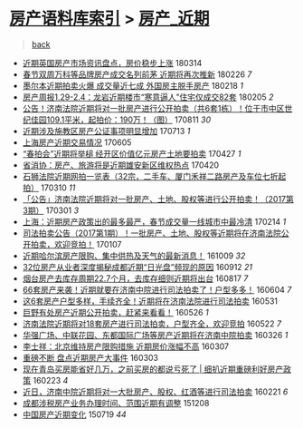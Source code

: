 [房产语料库索引](../../README.md)  > [房产_近期](房产_近期.md)
====
> [back](../README.md)

- [近期英国房产市场资讯盘点，房价稳步上涨](http://jkwz.applinzi.com/ittc/7080377962597975046.html#%E8%BF%91%E6%9C%9F%E8%8B%B1%E5%9B%BD%E6%88%BF%E4%BA%A7%E5%B8%82%E5%9C%BA%E8%B5%84%E8%AE%AF%E7%9B%98%E7%82%B9%EF%BC%8C%E6%88%BF%E4%BB%B7%E7%A8%B3%E6%AD%A5%E4%B8%8A%E6%B6%A8) 180314  
- [春节双周万科等品牌房产成交名列前茅 近期将再次推新](http://jkwz.applinzi.com/ittc/7074400218806486027.html#%E6%98%A5%E8%8A%82%E5%8F%8C%E5%91%A8%E4%B8%87%E7%A7%91%E7%AD%89%E5%93%81%E7%89%8C%E6%88%BF%E4%BA%A7%E6%88%90%E4%BA%A4%E5%90%8D%E5%88%97%E5%89%8D%E8%8C%85+%E8%BF%91%E6%9C%9F%E5%B0%86%E5%86%8D%E6%AC%A1%E6%8E%A8%E6%96%B0) 180226 *7* 
- [墨尔本近期拍卖火爆 成交量近七成 外国房主脱手房产](http://jkwz.applinzi.com/ittc/7071097125490656273.html#%E5%A2%A8%E5%B0%94%E6%9C%AC%E8%BF%91%E6%9C%9F%E6%8B%8D%E5%8D%96%E7%81%AB%E7%88%86+%E6%88%90%E4%BA%A4%E9%87%8F%E8%BF%91%E4%B8%83%E6%88%90+%E5%A4%96%E5%9B%BD%E6%88%BF%E4%B8%BB%E8%84%B1%E6%89%8B%E6%88%BF%E4%BA%A7) 180218 *1* 
- [房产周报1.29-2.4：龙岩近期楼市“寒意逼人”住宅仅成交82套](http://jkwz.applinzi.com/ittc/7066512027755742215.html#%E6%88%BF%E4%BA%A7%E5%91%A8%E6%8A%A51.29-2.4%EF%BC%9A%E9%BE%99%E5%B2%A9%E8%BF%91%E6%9C%9F%E6%A5%BC%E5%B8%82%E2%80%9C%E5%AF%92%E6%84%8F%E9%80%BC%E4%BA%BA%E2%80%9D%E4%BD%8F%E5%AE%85%E4%BB%85%E6%88%90%E4%BA%A482%E5%A5%97) 180205 *2* 
- [公告！济南法院近期将对一批房产进行公开拍卖（共6套1栋）！位于市中区世纪佳园109.1平米，起拍价：190万！（图）](http://jkwz.applinzi.com/ittc/7000524711187186704.html#%E5%85%AC%E5%91%8A%EF%BC%81%E6%B5%8E%E5%8D%97%E6%B3%95%E9%99%A2%E8%BF%91%E6%9C%9F%E5%B0%86%E5%AF%B9%E4%B8%80%E6%89%B9%E6%88%BF%E4%BA%A7%E8%BF%9B%E8%A1%8C%E5%85%AC%E5%BC%80%E6%8B%8D%E5%8D%96%EF%BC%88%E5%85%B16%E5%A5%971%E6%A0%8B%EF%BC%89%EF%BC%81%E4%BD%8D%E4%BA%8E%E5%B8%82%E4%B8%AD%E5%8C%BA%E4%B8%96%E7%BA%AA%E4%BD%B3%E5%9B%AD109.1%E5%B9%B3%E7%B1%B3%EF%BC%8C%E8%B5%B7%E6%8B%8D%E4%BB%B7%EF%BC%9A190%E4%B8%87%EF%BC%81%EF%BC%88%E5%9B%BE%EF%BC%89) 170811 *30* 
- [近期涉及施教区房产公证事项明显增加](http://jkwz.applinzi.com/ittc/6989824962624750609.html#%E8%BF%91%E6%9C%9F%E6%B6%89%E5%8F%8A%E6%96%BD%E6%95%99%E5%8C%BA%E6%88%BF%E4%BA%A7%E5%85%AC%E8%AF%81%E4%BA%8B%E9%A1%B9%E6%98%8E%E6%98%BE%E5%A2%9E%E5%8A%A0) 170713 *1* 
- [上海房产近期交易情况](http://jkwz.applinzi.com/ittc/6975820839411778565.html#%E4%B8%8A%E6%B5%B7%E6%88%BF%E4%BA%A7%E8%BF%91%E6%9C%9F%E4%BA%A4%E6%98%93%E6%83%85%E5%86%B5) 170605  
- [“春拍会”近期将举槌 经开区价值亿元房产土地要拍卖](http://jkwz.applinzi.com/ittc/6961215426175435780.html#%E2%80%9C%E6%98%A5%E6%8B%8D%E4%BC%9A%E2%80%9D%E8%BF%91%E6%9C%9F%E5%B0%86%E4%B8%BE%E6%A7%8C+%E7%BB%8F%E5%BC%80%E5%8C%BA%E4%BB%B7%E5%80%BC%E4%BA%BF%E5%85%83%E6%88%BF%E4%BA%A7%E5%9C%9F%E5%9C%B0%E8%A6%81%E6%8B%8D%E5%8D%96) 170427 *1* 
- [省消协：房产、旅游将是近期雄安新区维权热点](http://jkwz.applinzi.com/ittc/6958642032355591172.html#%E7%9C%81%E6%B6%88%E5%8D%8F%EF%BC%9A%E6%88%BF%E4%BA%A7%E3%80%81%E6%97%85%E6%B8%B8%E5%B0%86%E6%98%AF%E8%BF%91%E6%9C%9F%E9%9B%84%E5%AE%89%E6%96%B0%E5%8C%BA%E7%BB%B4%E6%9D%83%E7%83%AD%E7%82%B9) 170420  
- [石狮法院近期网拍一览表（32宗，二手车、厦门禾祥二路房产及车位七折起拍）](http://jkwz.applinzi.com/ittc/6943542808282661893.html#%E7%9F%B3%E7%8B%AE%E6%B3%95%E9%99%A2%E8%BF%91%E6%9C%9F%E7%BD%91%E6%8B%8D%E4%B8%80%E8%A7%88%E8%A1%A8%EF%BC%8832%E5%AE%97%EF%BC%8C%E4%BA%8C%E6%89%8B%E8%BD%A6%E3%80%81%E5%8E%A6%E9%97%A8%E7%A6%BE%E7%A5%A5%E4%BA%8C%E8%B7%AF%E6%88%BF%E4%BA%A7%E5%8F%8A%E8%BD%A6%E4%BD%8D%E4%B8%83%E6%8A%98%E8%B5%B7%E6%8B%8D%EF%BC%89) 170310 *11* 
- [「公告」济南法院近期将对一批房产、土地、股权等进行公开拍卖！（2017第3期）](http://jkwz.applinzi.com/ittc/6940042143904302085.html#%E3%80%8C%E5%85%AC%E5%91%8A%E3%80%8D%E6%B5%8E%E5%8D%97%E6%B3%95%E9%99%A2%E8%BF%91%E6%9C%9F%E5%B0%86%E5%AF%B9%E4%B8%80%E6%89%B9%E6%88%BF%E4%BA%A7%E3%80%81%E5%9C%9F%E5%9C%B0%E3%80%81%E8%82%A1%E6%9D%83%E7%AD%89%E8%BF%9B%E8%A1%8C%E5%85%AC%E5%BC%80%E6%8B%8D%E5%8D%96%EF%BC%81%EF%BC%882017%E7%AC%AC3%E6%9C%9F%EF%BC%89) 170301 *3* 
- [上海：近期房产政策出的最多最严，春节成交量一线城市中最冷清](http://jkwz.applinzi.com/ittc/6933887552749831172.html#%E4%B8%8A%E6%B5%B7%EF%BC%9A%E8%BF%91%E6%9C%9F%E6%88%BF%E4%BA%A7%E6%94%BF%E7%AD%96%E5%87%BA%E7%9A%84%E6%9C%80%E5%A4%9A%E6%9C%80%E4%B8%A5%EF%BC%8C%E6%98%A5%E8%8A%82%E6%88%90%E4%BA%A4%E9%87%8F%E4%B8%80%E7%BA%BF%E5%9F%8E%E5%B8%82%E4%B8%AD%E6%9C%80%E5%86%B7%E6%B8%85) 170214 *1* 
- [司法拍卖公告（2017第1期）！一批房产、土地、股权等近期将在济南法院公开拍卖，欢迎竞拍！](http://jkwz.applinzi.com/ittc/6920356045959726084.html#%E5%8F%B8%E6%B3%95%E6%8B%8D%E5%8D%96%E5%85%AC%E5%91%8A%EF%BC%882017%E7%AC%AC1%E6%9C%9F%EF%BC%89%EF%BC%81%E4%B8%80%E6%89%B9%E6%88%BF%E4%BA%A7%E3%80%81%E5%9C%9F%E5%9C%B0%E3%80%81%E8%82%A1%E6%9D%83%E7%AD%89%E8%BF%91%E6%9C%9F%E5%B0%86%E5%9C%A8%E6%B5%8E%E5%8D%97%E6%B3%95%E9%99%A2%E5%85%AC%E5%BC%80%E6%8B%8D%E5%8D%96%EF%BC%8C%E6%AC%A2%E8%BF%8E%E7%AB%9E%E6%8B%8D%EF%BC%81) 170107  
- [近期哈尔滨房产限购、集中供热及天气的最新消息！](http://jkwz.applinzi.com/ittc/6886890156438586372.html#%E8%BF%91%E6%9C%9F%E5%93%88%E5%B0%94%E6%BB%A8%E6%88%BF%E4%BA%A7%E9%99%90%E8%B4%AD%E3%80%81%E9%9B%86%E4%B8%AD%E4%BE%9B%E7%83%AD%E5%8F%8A%E5%A4%A9%E6%B0%94%E7%9A%84%E6%9C%80%E6%96%B0%E6%B6%88%E6%81%AF%EF%BC%81) 161009 *32* 
- [32位房产从业者深度揭秘成都近期“日光盘”频现的原因](http://jkwz.applinzi.com/ittc/6877008325186683908.html#32%E4%BD%8D%E6%88%BF%E4%BA%A7%E4%BB%8E%E4%B8%9A%E8%80%85%E6%B7%B1%E5%BA%A6%E6%8F%AD%E7%A7%98%E6%88%90%E9%83%BD%E8%BF%91%E6%9C%9F%E2%80%9C%E6%97%A5%E5%85%89%E7%9B%98%E2%80%9D%E9%A2%91%E7%8E%B0%E7%9A%84%E5%8E%9F%E5%9B%A0) 160912 *21* 
- [烟台房产去库存周期22.7个月，去库存细则近期将出台](http://jkwz.applinzi.com/ittc/6867348688904651781.html#%E7%83%9F%E5%8F%B0%E6%88%BF%E4%BA%A7%E5%8E%BB%E5%BA%93%E5%AD%98%E5%91%A8%E6%9C%9F22.7%E4%B8%AA%E6%9C%88%EF%BC%8C%E5%8E%BB%E5%BA%93%E5%AD%98%E7%BB%86%E5%88%99%E8%BF%91%E6%9C%9F%E5%B0%86%E5%87%BA%E5%8F%B0) 160817 *7* 
- [66套房产来袭！近期就要在济南中院进行司法拍卖了！户型多多！](http://jkwz.applinzi.com/ittc/6839887811280634885.html#66%E5%A5%97%E6%88%BF%E4%BA%A7%E6%9D%A5%E8%A2%AD%EF%BC%81%E8%BF%91%E6%9C%9F%E5%B0%B1%E8%A6%81%E5%9C%A8%E6%B5%8E%E5%8D%97%E4%B8%AD%E9%99%A2%E8%BF%9B%E8%A1%8C%E5%8F%B8%E6%B3%95%E6%8B%8D%E5%8D%96%E4%BA%86%EF%BC%81%E6%88%B7%E5%9E%8B%E5%A4%9A%E5%A4%9A%EF%BC%81) 160604 *7* 
- [这6套房产户型多样，手续齐全！近期将在济南法院进行司法拍卖](http://jkwz.applinzi.com/ittc/6838272272678519813.html#%E8%BF%996%E5%A5%97%E6%88%BF%E4%BA%A7%E6%88%B7%E5%9E%8B%E5%A4%9A%E6%A0%B7%EF%BC%8C%E6%89%8B%E7%BB%AD%E9%BD%90%E5%85%A8%EF%BC%81%E8%BF%91%E6%9C%9F%E5%B0%86%E5%9C%A8%E6%B5%8E%E5%8D%97%E6%B3%95%E9%99%A2%E8%BF%9B%E8%A1%8C%E5%8F%B8%E6%B3%95%E6%8B%8D%E5%8D%96) 160531  
- [巨野有处房产近期公开拍卖，赶紧来看看！](http://jkwz.applinzi.com/ittc/6836494518861693956.html#%E5%B7%A8%E9%87%8E%E6%9C%89%E5%A4%84%E6%88%BF%E4%BA%A7%E8%BF%91%E6%9C%9F%E5%85%AC%E5%BC%80%E6%8B%8D%E5%8D%96%EF%BC%8C%E8%B5%B6%E7%B4%A7%E6%9D%A5%E7%9C%8B%E7%9C%8B%EF%BC%81) 160526 *1* 
- [济南法院近期将对18套房产进行司法拍卖，户型齐全，欢迎竞拍](http://jkwz.applinzi.com/ittc/6835177353155970052.html#%E6%B5%8E%E5%8D%97%E6%B3%95%E9%99%A2%E8%BF%91%E6%9C%9F%E5%B0%86%E5%AF%B918%E5%A5%97%E6%88%BF%E4%BA%A7%E8%BF%9B%E8%A1%8C%E5%8F%B8%E6%B3%95%E6%8B%8D%E5%8D%96%EF%BC%8C%E6%88%B7%E5%9E%8B%E9%BD%90%E5%85%A8%EF%BC%8C%E6%AC%A2%E8%BF%8E%E7%AB%9E%E6%8B%8D) 160522 *7* 
- [华强广场、中联花园、东都国际广场等房产近期将在济南中院拍卖](http://jkwz.applinzi.com/ittc/6813833796537287684.html#%E5%8D%8E%E5%BC%BA%E5%B9%BF%E5%9C%BA%E3%80%81%E4%B8%AD%E8%81%94%E8%8A%B1%E5%9B%AD%E3%80%81%E4%B8%9C%E9%83%BD%E5%9B%BD%E9%99%85%E5%B9%BF%E5%9C%BA%E7%AD%89%E6%88%BF%E4%BA%A7%E8%BF%91%E6%9C%9F%E5%B0%86%E5%9C%A8%E6%B5%8E%E5%8D%97%E4%B8%AD%E9%99%A2%E6%8B%8D%E5%8D%96) 160326 *1* 
- [李士祥：北京维持房产限购措施 近期房价涨幅不高](http://jkwz.applinzi.com/ittc/6806818161219339268.html#%E6%9D%8E%E5%A3%AB%E7%A5%A5%EF%BC%9A%E5%8C%97%E4%BA%AC%E7%BB%B4%E6%8C%81%E6%88%BF%E4%BA%A7%E9%99%90%E8%B4%AD%E6%8E%AA%E6%96%BD+%E8%BF%91%E6%9C%9F%E6%88%BF%E4%BB%B7%E6%B6%A8%E5%B9%85%E4%B8%8D%E9%AB%98) 160307  
- [重磅不断 盘点近期房产大事件](http://jkwz.applinzi.com/ittc/6805406070927262724.html#%E9%87%8D%E7%A3%85%E4%B8%8D%E6%96%AD+%E7%9B%98%E7%82%B9%E8%BF%91%E6%9C%9F%E6%88%BF%E4%BA%A7%E5%A4%A7%E4%BA%8B%E4%BB%B6) 160303  
- [现在青岛买房能省好几万，之前买房的都说亏死了 | 细扒近期重磅利好房产政策](http://jkwz.applinzi.com/ittc/6801919919906096132.html#%E7%8E%B0%E5%9C%A8%E9%9D%92%E5%B2%9B%E4%B9%B0%E6%88%BF%E8%83%BD%E7%9C%81%E5%A5%BD%E5%87%A0%E4%B8%87%EF%BC%8C%E4%B9%8B%E5%89%8D%E4%B9%B0%E6%88%BF%E7%9A%84%E9%83%BD%E8%AF%B4%E4%BA%8F%E6%AD%BB%E4%BA%86+%7C+%E7%BB%86%E6%89%92%E8%BF%91%E6%9C%9F%E9%87%8D%E7%A3%85%E5%88%A9%E5%A5%BD%E6%88%BF%E4%BA%A7%E6%94%BF%E7%AD%96) 160223 *4* 
- [近日，济南中院近期将对一大批房产、股权、红酒等进行司法拍卖](http://jkwz.applinzi.com/ittc/6801340145152295940.html#%E8%BF%91%E6%97%A5%EF%BC%8C%E6%B5%8E%E5%8D%97%E4%B8%AD%E9%99%A2%E8%BF%91%E6%9C%9F%E5%B0%86%E5%AF%B9%E4%B8%80%E5%A4%A7%E6%89%B9%E6%88%BF%E4%BA%A7%E3%80%81%E8%82%A1%E6%9D%83%E3%80%81%E7%BA%A2%E9%85%92%E7%AD%89%E8%BF%9B%E8%A1%8C%E5%8F%B8%E6%B3%95%E6%8B%8D%E5%8D%96) 160221 *6* 
- [成都涉税房产业务办理时间、范围近期有调整](http://jkwz.applinzi.com/ittc/6773379754636084228.html#%E6%88%90%E9%83%BD%E6%B6%89%E7%A8%8E%E6%88%BF%E4%BA%A7%E4%B8%9A%E5%8A%A1%E5%8A%9E%E7%90%86%E6%97%B6%E9%97%B4%E3%80%81%E8%8C%83%E5%9B%B4%E8%BF%91%E6%9C%9F%E6%9C%89%E8%B0%83%E6%95%B4) 151208  
- [中国房产近期变化](http://jkwz.applinzi.com/ittc/547650615009262126.html#%E4%B8%AD%E5%9B%BD%E6%88%BF%E4%BA%A7%E8%BF%91%E6%9C%9F%E5%8F%98%E5%8C%96) 150719 *44* 
